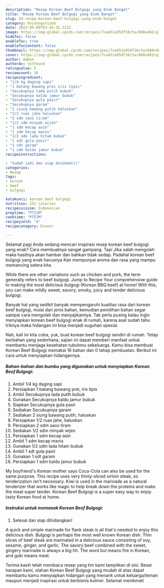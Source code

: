 ```yaml
---
description: "Resep Korean Beef Bulgogi yang Enak Banget"
title: "Resep Korean Beef Bulgogi yang Enak Banget"
slug: 54-resep-korean-beef-bulgogi-yang-enak-banget
category: Uncategorized
date: 2023-05-09T03:34:32.311Z
image: https://img-global.cpcdn.com/recipes/7ca451a95df16c5a/680x482cq70/korean-beef-bulgogi-foto-resep-utama.jpg
hideToc: false
enableToc: true
enableTocContent: false
thumbnail: https://img-global.cpcdn.com/recipes/7ca451a95df16c5a/680x482cq70/korean-beef-bulgogi-foto-resep-utama.jpg
cover: https://img-global.cpcdn.com/recipes/7ca451a95df16c5a/680x482cq70/korean-beef-bulgogi-foto-resep-utama.jpg
author: Admin
authorAv: notfound
ratingvalue: 5
reviewcount: 16
recipeingredient:
- "1/4 kg daging sapi"
- "1 batang bawang prei iris tipis"
- "Secukupnya lada putih bubuk"
- "Secukupnya kaldu jamur bubuk"
- "Secukupnya gula pasir"
- "Secukupnya garam"
- "2 siung bawang putih haluskan"
- "1/2 ruas jahe haluskan"
- "2 sdm saos tiram"
- "1/2 sdm minyak wijen"
- "1 sdm kecap asin"
- "1 sdm kecap manis"
- "1/2 sdm lada hitam bubuk"
- "1 sdt gula pasir"
- "1 sdt garam"
- "1 sdm kaldu jamur bubuk"
recipeinstructions:

- "Sudah jadi dan siap dinikmati!"
categories:
- Resep
tags:
- korean
- beef
- bulgogi

katakunci: korean beef bulgogi 
nutrition: 252 calories
recipecuisine: Indonesian
preptime: "PT21M"
cooktime: "PT57M"
recipeyield: "4"
recipecategory: Dinner

---
```



Selamat pagi Anda sedang mencari inspirasi resep korean beef bulgogi yang enak? Cara membuatnya sangat gampang. Tapi Jika salah mengolah maka hasilnya akan hambar dan bahkan tidak sedap. Padahal korean beef bulgogi yang enak harusnya Kan mempunyai aroma dan rasa yang mampu memancing selera kita.


While there are other variations such as chicken and pork, the term generally refers to beef bulgogi. Jump to Recipe Your comprehensive guide to making the most delicious bulgogi (Korean BBQ beef) at home! With this, you can make mildly sweet, savory, smoky, juicy and tender delicious bulgogi.

Banyak hal yang sedikit banyak mempengaruhi kualitas rasa dari korean beef bulgogi, mulai dari jenis bahan, kemudian pemilihan bahan segar sampai cara mengolah dan menyajikannya. Tak perlu pusing kalau ingin menyiapkan korean beef bulgogi enak di rumah, karena asal sudah tahu triknya maka hidangan ini bisa menjadi suguhan spesial.


Nah, kali ini kita coba, yuk, buat korean beef bulgogi sendiri di rumah. Tetap berbahan yang sederhana, sajian ini dapat memberi manfaat untuk membantu menjaga kesehatan tubuhmu sekeluarga. Kamu bisa membuat Korean Beef Bulgogi memakai 16 bahan dan 0 tahap pembuatan. Berikut ini cara untuk menyiapkan hidangannya.

<!--inarticleads1-->

##### Bahan-bahan dan bumbu yang digunakan untuk menyiapkan Korean Beef Bulgogi:

1. Ambil 1/4 kg daging sapi
1. Persiapkan 1 batang bawang prei, iris tipis
1. Ambil Secukupnya lada putih bubuk
1. Gunakan Secukupnya kaldu jamur bubuk
1. Siapkan Secukupnya gula pasir
1. Sediakan Secukupnya garam
1. Sediakan 2 siung bawang putih, haluskan
1. Persiapkan 1/2 ruas jahe, haluskan
1. Persiapkan 2 sdm saos tiram
1. Sediakan 1/2 sdm minyak wijen
1. Persiapkan 1 sdm kecap asin
1. Ambil 1 sdm kecap manis
1. Gunakan 1/2 sdm lada hitam bubuk
1. Ambil 1 sdt gula pasir
1. Gunakan 1 sdt garam
1. Persiapkan 1 sdm kaldu jamur bubuk


My boyfriend&#39;s Korean mother says Coca-Cola can also be used for the same purpose. This recipe uses very thinly-sliced sirloin steak, so tenderization isn&#39;t necessary. Kiwi is used in the marinade as a natural tenderizer that works like magic to help break down the proteins and make the meat super tender. Korean Beef Bulgogi is a super easy way to enjoy tasty Korean food at home. 

<!--inarticleads2-->

##### Instruksi untuk memasak Korean Beef Bulgogi:


1. Selesai dan siap dihidangkan!

A quick and simple marinade for flank steak is all that&#39;s needed to enjoy this delicious dish. Bulgogi is perhaps the most well known Korean dish. Thin slices of beef steak are marinated in a delicious sauce consisting of soy, sesame, ginger, and garlic. The savory beef combined with the sweet, gingery marinade is always a big hit. The word bul means fire in Korean, and goki means meat. 

Terima kasih telah membaca resep yang tim kami tampilkan di sini. Besar harapan kami, olahan Korean Beef Bulgogi yang mudah di atas dapat membantu kamu menyiapkan hidangan yang menarik untuk keluarga/teman maupun menjadi inspirasi untuk berbisnis kuliner. Selamat menikmati
